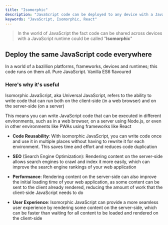 ```yaml
---
title: "Isomorphic"
description: "JavaScript code can be deployed to any device with a JavaScript runtime"
keywords: "JavaScript, Isomorphic, React"
---
```

> In the world of JavaScript the fact code can be shared across devices with a JavaScript runtime could be called "**Isomorphic**"

## Deploy the same JavaScript code everywhere

In a world of a bazillion platforms, frameworks, devices and runtimes; this code runs on them all. Pure JavaScript. Vanilla ES6 flavoured

### Here's why it's useful

Isomorphic JavaScript, aka Universal JavaScript, refers to the ability to write code that can run both on the client-side (in a web browser) and on the server-side (on a server)

This means you can write JavaScript code that can be executed in different environments, such as in a web browser, on a server using Node.js, or even in other environments like PWAs using frameworks like React

- **Code Reusability**: With isomorphic JavaScript, you can write code once and use it in multiple places without having to rewrite it for each environment. This saves time and effort and reduces code duplication

- **SEO** (Search Engine Optimization): Rendering content on the server-side allows search engines to crawl and index it more easily, which can improve the search engine rankings of your web application

- **Performance**: Rendering content on the server-side can also improve the initial loading time of your web application, as some content can be sent to the client already rendered, reducing the amount of work that the client-side JavaScript needs to do

- **User Experience**: Isomorphic JavaScript can provide a more seamless user experience by rendering some content on the server-side, which can be faster than waiting for all content to be loaded and rendered on the client-side